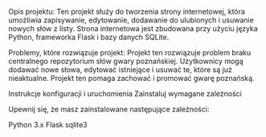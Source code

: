 Opis projektu:
Ten projekt służy do tworzenia strony internetowej, która umożliwia zapisywanie, edytowanie, dodawanie do ulubionych i usuwanie nowych słów z listy. Strona internetowa jest zbudowana przy użyciu języka Python, frameworka Flask i bazy danych SQLite.

Problemy, które rozwiązuje projekt:
Projekt ten rozwiązuje problem braku centralnego repozytorium słów gwary poznańskiej. Użytkownicy mogą dodawać nowe słowa, edytować istniejące i usuwać te, które są już nieaktualne. Projekt ten pomaga zachować i promować gwarę poznańską.

Instrukcje konfiguracji i uruchomienia
Zainstaluj wymagane zależności

Upewnij się, że masz zainstalowane następujące zależności:

Python 3.x
Flask
sqlite3
